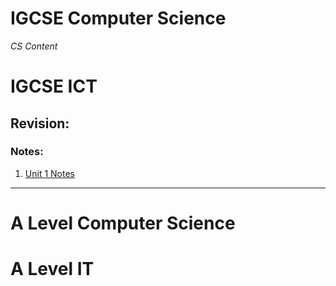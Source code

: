 # IGCSE Computer Science

*CS Content*

# IGCSE ICT
## Revision:
### Notes:
1. [Unit 1 Notes](pages/revision/unit1-notes.md)

----------------------

# A Level Computer Science

# A Level IT